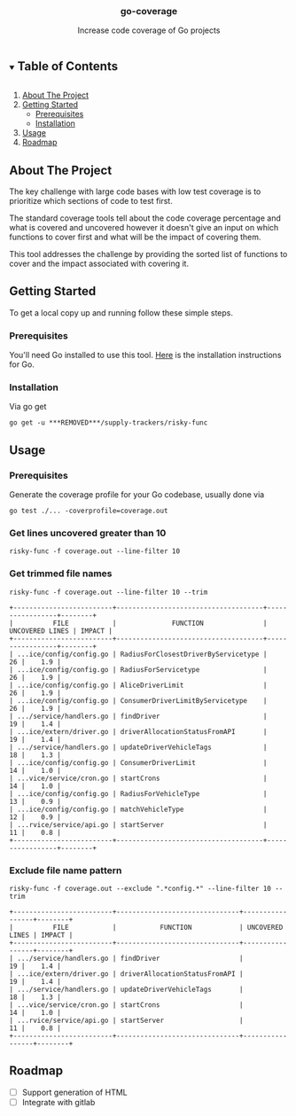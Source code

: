 <br />
<p align="center"><h3 align="center">go-coverage</h3>

  <p align="center">
    Increase code coverage of Go projects
  </p>
</p>

<!-- TABLE OF CONTENTS -->
<details open="open">
  <summary><h2 style="display: inline-block">Table of Contents</h2></summary>
  <ol>
    <li>
      <a href="#about-the-project">About The Project</a>
    </li>
    <li>
      <a href="#getting-started">Getting Started</a>
      <ul>
        <li><a href="#prerequisites">Prerequisites</a></li>
        <li><a href="#installation">Installation</a></li>
      </ul>
    </li>
    <li><a href="#usage">Usage</a></li>
    <li><a href="#roadmap">Roadmap</a></li>
  </ol>
</details>

<!-- ABOUT THE PROJECT -->
## About The Project

The key challenge with large code bases with low test coverage is to prioritize which sections of code to test first.

The standard coverage tools tell about the code coverage percentage and what is covered and uncovered however it doesn't give an input on which functions to cover first and what will be the impact of covering them.

This tool addresses the challenge by providing the sorted list of functions to cover and the impact associated with covering it.

<!-- GETTING STARTED -->
## Getting Started

To get a local copy up and running follow these simple steps.

### Prerequisites

You'll need Go installed to use this tool. [Here](https://golang.org/doc/install) is the installation instructions for Go.

### Installation

Via go get
```shell
go get -u ***REMOVED***/supply-trackers/risky-func
```

## Usage

### Prerequisites

Generate the coverage profile for your Go codebase, usually done via
```shell
go test ./... -coverprofile=coverage.out
```

### Get lines uncovered greater than 10

```shell
risky-func -f coverage.out --line-filter 10
```

### Get trimmed file names

```shell
risky-func -f coverage.out --line-filter 10 --trim
```

```shell
+-------------------------+-------------------------------------+-----------------+--------+
|          FILE           |              FUNCTION               | UNCOVERED LINES | IMPACT |
+-------------------------+-------------------------------------+-----------------+--------+
| ...ice/config/config.go | RadiusForClosestDriverByServicetype |              26 |    1.9 |
| ...ice/config/config.go | RadiusForServicetype                |              26 |    1.9 |
| ...ice/config/config.go | AliceDriverLimit                    |              26 |    1.9 |
| ...ice/config/config.go | ConsumerDriverLimitByServicetype    |              26 |    1.9 |
| .../service/handlers.go | findDriver                          |              19 |    1.4 |
| ...ice/extern/driver.go | driverAllocationStatusFromAPI       |              19 |    1.4 |
| .../service/handlers.go | updateDriverVehicleTags             |              18 |    1.3 |
| ...ice/config/config.go | ConsumerDriverLimit                 |              14 |    1.0 |
| ...vice/service/cron.go | startCrons                          |              14 |    1.0 |
| ...ice/config/config.go | RadiusForVehicleType                |              13 |    0.9 |
| ...ice/config/config.go | matchVehicleType                    |              12 |    0.9 |
| ...rvice/service/api.go | startServer                         |              11 |    0.8 |
+-------------------------+-------------------------------------+-----------------+--------+
```

### Exclude file name pattern

```shell
risky-func -f coverage.out --exclude ".*config.*" --line-filter 10 --trim
```

```shell
+-------------------------+-------------------------------+-----------------+--------+
|          FILE           |           FUNCTION            | UNCOVERED LINES | IMPACT |
+-------------------------+-------------------------------+-----------------+--------+
| .../service/handlers.go | findDriver                    |              19 |    1.4 |
| ...ice/extern/driver.go | driverAllocationStatusFromAPI |              19 |    1.4 |
| .../service/handlers.go | updateDriverVehicleTags       |              18 |    1.3 |
| ...vice/service/cron.go | startCrons                    |              14 |    1.0 |
| ...rvice/service/api.go | startServer                   |              11 |    0.8 |
+-------------------------+-------------------------------+-----------------+--------+
```

## Roadmap

- [ ] Support generation of HTML
- [ ] Integrate with gitlab